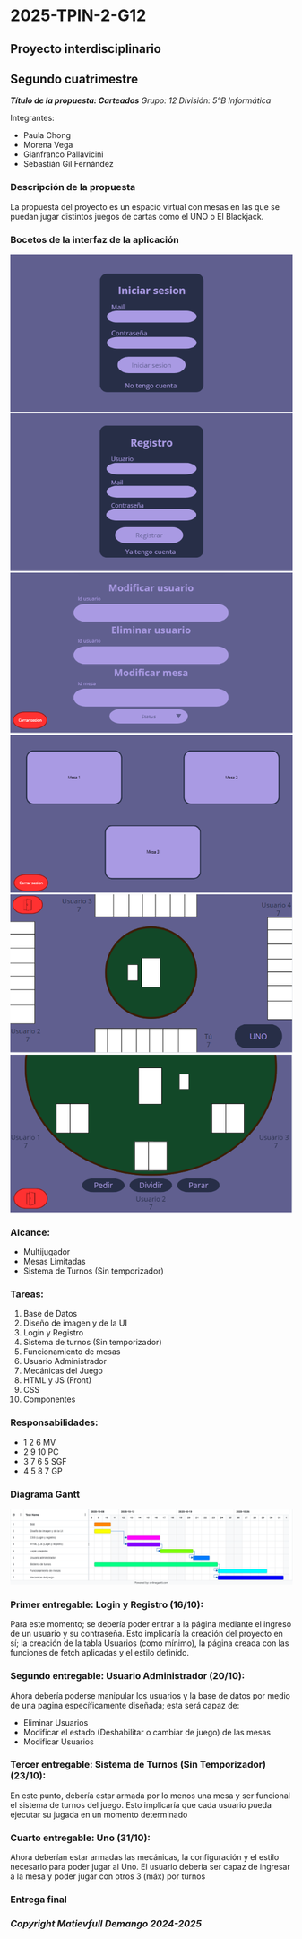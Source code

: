 # 2025-TPIN-2-G12

## Proyecto interdisciplinario
## Segundo cuatrimestre


***Título de la propuesta: Carteados***
*Grupo: 12 División: 5°B Informática*   

Integrantes:
* Paula Chong
* Morena Vega
* Gianfranco Pallavicini
* Sebastián Gil Fernández



### Descripción de la propuesta

La propuesta del proyecto es un espacio virtual con mesas en las que se puedan jugar distintos juegos de cartas como el UNO o El Blackjack.

### Bocetos de la interfaz de la aplicación

![Login](tpin2-g12/front/public/Presupuesto/Presupuesto_login.PNG)
![Registro](tpin2-g12/front/public/Presupuesto/Presupuesto_registro.PNG)
![Admin](tpin2-g12/front/public/Presupuesto/Presupuesto_admin.PNG)
![Mesas](tpin2-g12/front/public/Presupuesto/Presupuesto_mesas.PNG)
![Uno](tpin2-g12/front/public/Presupuesto/Presupuesto_uno.PNG)
![Blackjack](tpin2-g12/front/public/Presupuesto/Presupuesto_blackjack.PNG)

### Alcance:
- Multijugador
- Mesas Limitadas
- Sistema de Turnos (Sin temporizador)

### Tareas:
1. Base de Datos
2. Diseño de imagen y de la UI
3. Login y Registro
4. Sistema de turnos (Sin temporizador)
5. Funcionamiento de mesas
6. Usuario Administrador
7. Mecánicas del Juego
8. HTML y JS (Front)
9. CSS
10. Componentes


### Responsabilidades:

* 1 2 6 MV
* 2 9 10 PC
* 3 7 6 5 SGF
* 4 5 8 7 GP


### Diagrama Gantt

![Diagrama de Gantt](tpin2-g12/front/public/Presupuesto/Online%20Gantt%2020251007.png)

### Primer entregable: Login y Registro (16/10):

Para este momento; se debería poder entrar a la página mediante el ingreso de un usuario y su contraseña. Esto implicaría la creación del proyecto en sí; la creación de la tabla Usuarios (como mínimo), la página creada con las funciones de fetch aplicadas y el estilo definido.

### Segundo entregable: Usuario Administrador (20/10):

Ahora debería poderse manipular los usuarios y la base de datos por medio de una pagina específicamente diseñada; esta será capaz de: 
- Eliminar Usuarios
- Modificar el estado (Deshabilitar o cambiar de juego) de las mesas
- Modificar Usuarios

### Tercer entregable: Sistema de Turnos (Sin Temporizador) (23/10):

En este punto, debería estar armada por lo menos una mesa y ser funcional el sistema de turnos del juego. Esto implicaría que cada usuario pueda ejecutar su jugada en un momento determinado

### Cuarto entregable: Uno (31/10):

Ahora deberían estar armadas las mecánicas, la configuración y el estilo necesario para poder jugar al Uno. El usuario debería ser capaz de ingresar a la mesa y poder jugar con otros 3 (máx) por turnos

### Entrega final

### ***Copyright Matievfull Demango 2024-2025***
